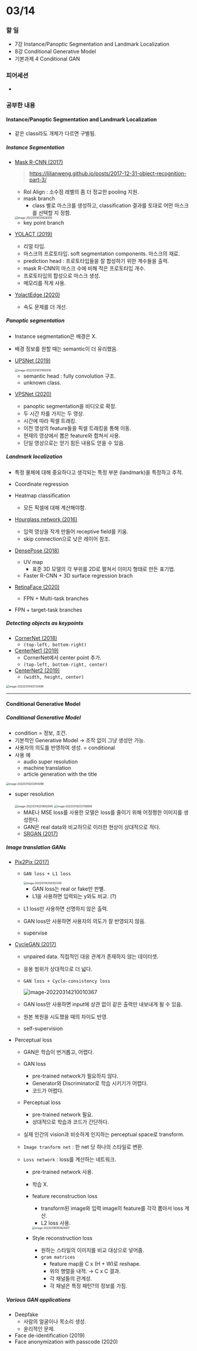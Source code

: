# 03/14

### 할 일

* 7강 Instance/Panoptic Segmentation and Landmark Localization
* 8강 Conditional Generative Model
* 기본과제 4 Conditional GAN



### 피어세션

* 



### 공부한 내용

#### Instance/Panoptic Segmentation and Landmark Localization

* 같은 class라도 개체가 다르면 구별됨.



##### Instance Segmentation

* [Mask R-CNN (2017)](https://arxiv.org/abs/1703.06870)

  > https://lilianweng.github.io/posts/2017-12-31-object-recognition-part-3/

  * RoI Align : 소수점 레벨의 좀 더 정교한 pooling 지원.
  * mask branch
    * class 별로 마스크를 생성하고, classification 결과를 토대로 어떤 마스크를 선택할 지 정함.

  <img src="0314.assets/image-20220314124828395.png" alt="image-20220314124828395" style="zoom:50%;" />

  * key point branch



* [YOLACT (2019)](https://arxiv.org/abs/1904.02689)
  * 리얼 타임.
  * 마스크의 프로토타입. soft segmentation components. 마스크의 재료.
  * prediction head : 프로토타입들을 잘 합성하기 위한 계수들을 출력.
  * mask R-CNN의 마스크 수에 비해 적은 프로토타입 개수.
  * 프로토타입의 합성으로 마스크 생성.
  * 메모리를 적게 사용.



* [YolactEdge (2020)](https://arxiv.org/abs/2012.12259)
  * 속도 문제를 더 개선.



##### Panoptic segmentation

* Instance segmentation은 배경은 X.
* 배경 정보를 원할 때는 semantic이 더 유리했음.



* [UPSNet (2019)](https://arxiv.org/abs/1901.03784)

  <img src="0314.assets/image-20220314131805510.png" alt="image-20220314131805510" style="zoom:50%;" />

  * semantic head : fully convolution 구조.
  * unknown class.



* [VPSNet (2020)](https://arxiv.org/abs/2006.11339)
  * panoptic segmentation을 비디오로 확장.
  * 두 시간 차를 가지는 두 영상.
  * 시간에 따라 픽셀 트래킹.
  * 이전 영상의 feature들을 픽셀 트래킹을 통해 이동.
  * 현재의 영상에서 뽑은 feature와 합쳐서 사용.
  * 단일 영상으로는 얻기 힘든 내용도 얻을 수 있음.



##### Landmark localization

* 특정 물체에 대해 중요하다고 생각되는 특정 부분 (landmark)을 특정하고 추적.

* Coordinate regression

* Heatmap classification

  * 모든 픽셀에 대해 계산해야함.

  

* [Hourglass network (2016)](https://arxiv.org/abs/1603.06937)

  * 입력 영상을 작게 만들어 receptive field를 키움.
  * skip connection으로 낮은 레이어 참조.



* [DensePose (2018)]()
  * UV map
    * 표준 3D 모델의 각 부위를 2D로 펼쳐서 이미지 형태로 만든 표기법.
  * Faster R-CNN + 3D surface regression brach



* [RetinaFace (2020)](https://arxiv.org/abs/1905.00641)
  * FPN + Multi-task branches



* FPN + target-task branches



##### Detecting objects as keypoints

* [CornerNet (2018)](https://arxiv.org/abs/1808.01244)
  * `(top-left, bottom-right)`
* [CenterNet1 (2019)](https://arxiv.org/abs/1904.08189)
  * CornerNet에서 center point 추가.
  * `(top-left, bottom-right, center)`
* [CenterNet2 (2019)](https://arxiv.org/abs/1904.07850)
  * `(width, height, center)`

<img src="0314.assets/image-20220314143720499.png" alt="image-20220314143720499" style="zoom:50%;" />

---



#### Conditional Generative Model

##### Conditional Generative Model

* condition = 정보, 조건.
* 기본적인 Generative Model → 조작 없이 그냥 생성만 가능.
* 사용자의 의도를 반영하여 생성. = conditional
* 사용 예
  * audio super resolution
  * machine translation
  * article generation with the title

<img src="0314.assets/image-20220314203414096.png" alt="image-20220314203414096" style="zoom:50%;" />



* super resolution 

  <img src="0314.assets/image-20220314203642845.png" alt="image-20220314203642845" style="zoom:50%;" />

  <img src="0314.assets/image-20220314203708656.png" alt="image-20220314203708656" style="zoom:50%;" />

  * MAE나 MSE loss를 사용한 모델은 loss를 줄이기 위해 어정쩡한 이미지를 생성한다.
  * GAN은 real data와 비교하므로 이러한 현상이 상대적으로 적다.
  * [SRGAN (2017)](https://arxiv.org/abs/1609.04802)



##### Image translation GANs

* [Pix2Pix (2017)](https://arxiv.org/abs/1611.07004)

  * `GAN loss + L1 loss`

    <img src="0314.assets/image-20220314204352344.png" alt="image-20220314204352344" style="zoom:50%;" />

    * GAN loss는 real or fake만 판별.
    * L1을 사용하면 입력되는 y와도 비교. (?)

  * L1 loss만 사용하면 선명하지 않은 출력.

  * GAN loss만 사용하면 사용자의 의도가 잘 반영되지 않음.

  * supervise



* [CycleGAN (2017)](https://arxiv.org/abs/1703.10593)

  * unpaired data. 직접적인 대응 관계가 존재하지 않는 데이터셋.

  * 응용 범위가 상대적으로 더 넓다.

  * `GAN loss + Cycle-consistency loss`

    ![image-20220314210010367](0314.assets/image-20220314210010367.png)

  * GAN loss만 사용하면 input에 상관 없이 같은 출력만 내보내게 될 수 있음.

  * 원본 복원을 시도했을 때의 차이도 반영.

  * self-supervision



* Perceptual loss

  * GAN은 학습이 번거롭고, 어렵다.

  * GAN loss

    * pre-trained network가 필요하지 않다.
    * Generator와 Discriminator로 학습 시키기가 어렵다.
    * 코드가 어렵다.

  * Perceptual loss

    * pre-trained network 필요.
    * 상대적으로 학습과 코드가 간단하다.

  * 실제 인간의 vision과 비슷하게 인지하는 perceptual space로 transform.

  * `Image tranform net` : 한 net 당 하나의 스타일로 변환.

  * `Loss network` : loss를 계산하는 네트워크.

    * pre-trained network 사용.

    * 학습 X.

    * feature reconstruction loss

      * transform된 image와 입력 image의 feature를 각각 뽑아서 loss 계산.
      * L2 loss 사용.

      <img src="0314.assets/image-20220316093924917.png" alt="image-20220316093924917" style="zoom:50%;" />

    * Style reconstruction loss

      * 원하는 스타일의 이미지를 비교 대상으로 넣어줌.
      * `gram matrices`
        * feature map을 C x (H + W)로 reshape.
        * 위의 행렬을 내적. → C x C 결과.
        * 각 채널들의 관계성.
        * 각 채널은 특정 패턴?의 정보를 가짐.



##### Various GAN applications

* Deepfake
  * 사람의 얼굴이나 목소리 생성.
  * 윤리적인 문제.
* Face de-identification (2019)
* Face anonymization with passcode (2020)